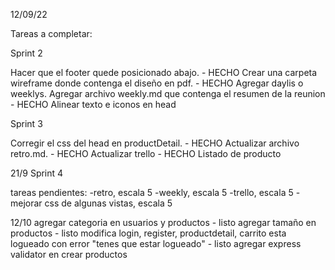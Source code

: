 12/09/22

Tareas a completar:

Sprint 2

Hacer que el footer quede posicionado abajo. - HECHO
Crear una carpeta wireframe donde contenga el diseño en pdf. - HECHO
Agregar daylis o weeklys. Agregar archivo weekly.md que contenga el resumen de la reunion - HECHO
Alinear texto e iconos en head

Sprint 3

Corregir el css del head en productDetail. - HECHO
Actualizar archivo retro.md. - HECHO
Actualizar trello - HECHO
Listado de producto

21/9
Sprint 4

tareas pendientes:
-retro, escala 5
-weekly, escala 5
-trello, escala 5
-mejorar css de algunas vistas, escala 5


12/10
agregar categoria en usuarios y productos - listo
agregar tamaño en productos - listo
modifica login, register, productdetail, carrito
esta logueado con error "tenes que estar logueado" - listo
agregar express validator en crear productos
